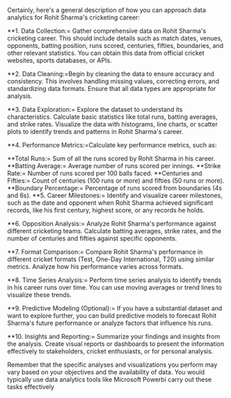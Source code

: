 Certainly, here's a general description of how you can approach data analytics for Rohit Sharma's cricketing career:

**1. Data Collection:= Gather comprehensive data on Rohit Sharma's cricketing career. This should include details such as match dates, venues, opponents, batting position, runs scored, centuries, fifties, boundaries, and other relevant statistics. You can obtain this data from official cricket websites, sports databases, or APIs.

**2. Data Cleaning:=Begin by cleaning the data to ensure accuracy and consistency. This involves handling missing values, correcting errors, and standardizing data formats. Ensure that all data types are appropriate for analysis.

**3. Data Exploration:= Explore the dataset to understand its characteristics. Calculate basic statistics like total runs, batting averages, and strike rates. Visualize the data with histograms, line charts, or scatter plots to identify trends and patterns in Rohit Sharma's career.

**4. Performance Metrics:=Calculate key performance metrics, such as:

**Total Runs:= Sum of all the runs scored by Rohit Sharma in his career.
**Batting Average:= Average number of runs scored per innings.
**Strike Rate:= Number of runs scored per 100 balls faced.
**Centuries and Fifties:= Count of centuries (100 runs or more) and fifties (50 runs or more).
**Boundary Percentage:= Percentage of runs scored from boundaries (4s and 6s).
**5. Career Milestones:= Identify and visualize career milestones, such as the date and opponent when Rohit Sharma achieved significant records, like his first century, highest score, or any records he holds.

**6. Opposition Analysis:= Analyze Rohit Sharma's performance against different cricketing teams. Calculate batting averages, strike rates, and the number of centuries and fifties against specific opponents.

**7. Format Comparison:= Compare Rohit Sharma's performance in different cricket formats (Test, One-Day International, T20) using similar metrics. Analyze how his performance varies across formats.

**8. Time Series Analysis:= Perform time series analysis to identify trends in his career runs over time. You can use moving averages or trend lines to visualize these trends.

**9. Predictive Modeling (Optional):= If you have a substantial dataset and want to explore further, you can build predictive models to forecast Rohit Sharma's future performance or analyze factors that influence his runs.

**10. Insights and Reporting:= Summarize your findings and insights from the analysis. Create visual reports or dashboards to present the information effectively to stakeholders, cricket enthusiasts, or for personal analysis.

Remember that the specific analyses and visualizations you perform may vary based on your objectives and the availability of data. You would typically use data analytics tools like Microsoft Powerbi carry out these tasks effectively
